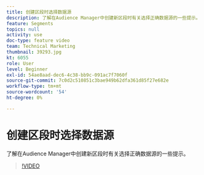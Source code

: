 ```yaml
---
title: 创建区段时选择数据源
description: 了解在Audience Manager中创建新区段时有关选择正确数据源的一些提示。
feature: Segments
topics: null
activity: use
doc-type: feature video
team: Technical Marketing
thumbnail: 39293.jpg
kt: 6055
role: User
level: Beginner
exl-id: 54ae8aad-dec6-4c38-bb9c-091ac7f7060f
source-git-commit: 7c0d2c510851c3bae949b62dfa361d85f27e682e
workflow-type: tm+mt
source-wordcount: '54'
ht-degree: 0%

---
```


# 创建区段时选择数据源

了解在Audience Manager中创建新区段时有关选择正确数据源的一些提示。

>[!VIDEO](https://video.tv.adobe.com/v/39293/?quality=12&learn=on)
